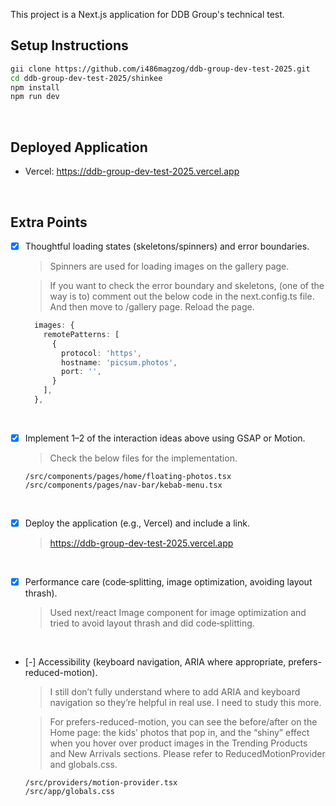 This project is a Next.js application for DDB Group's technical test.

## Setup Instructions
```bash
gii clone https://github.com/i486magzog/ddb-group-dev-test-2025.git
cd ddb-group-dev-test-2025/shinkee
npm install
npm run dev
```
<br/>

## Deployed Application
* Vercel: https://ddb-group-dev-test-2025.vercel.app

<br/>

## Extra Points
- [x] Thoughtful loading states (skeletons/spinners) and error boundaries.
  > Spinners are used for loading images on the gallery page.

  > If you want to check the error boundary and skeletons, (one of the way is to) comment out the below code in the next.config.ts file. <br/> And then move to /gallery page. Reload the page.

  ```ts
    images: {
      remotePatterns: [
        {
          protocol: 'https',
          hostname: 'picsum.photos',
          port: '',
        }      
      ],
    },
  ```
<br/>

- [x] Implement 1–2 of the interaction ideas above using GSAP or Motion.
  > Check the below files for the implementation.
  ```
  /src/components/pages/home/floating-photos.tsx
  /src/components/pages/nav-bar/kebab-menu.tsx
  ```
<br/>


- [x] Deploy the application (e.g., Vercel) and include a link.
  > https://ddb-group-dev-test-2025.vercel.app

<br/>


- [x] Performance care (code‑splitting, image optimization, avoiding layout thrash).
  > Used next/react Image component for image optimization and tried to avoid layout thrash and did code‑splitting.

<br/>



- [-] Accessibility (keyboard navigation, ARIA where appropriate, prefers-reduced-motion). 
  > I still don’t fully understand where to add ARIA and keyboard navigation so they’re helpful in real use. I need to study this more.

  > For prefers-reduced-motion, you can see the before/after on the Home page: the kids’ photos that pop in, and the “shiny” effect when you hover over product images in the Trending Products and New Arrivals sections. Please refer to ReducedMotionProvider and globals.css.
  ```
  /src/providers/motion-provider.tsx
  /src/app/globals.css
  ```